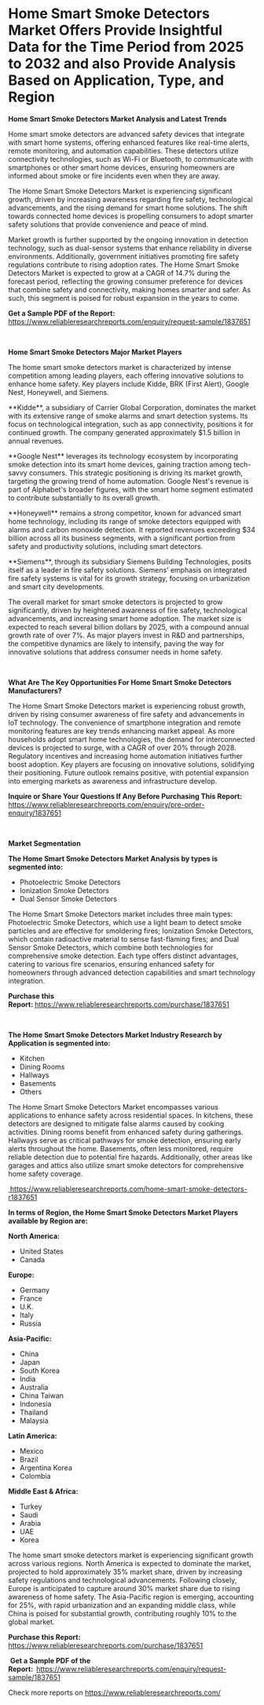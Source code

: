 <p><h1>Home Smart Smoke Detectors Market Offers Provide Insightful Data for the Time Period from 2025 to 2032 and also Provide Analysis Based on Application, Type, and Region</h1></p><p><strong>Home Smart Smoke Detectors Market Analysis and Latest Trends</strong></p>
<p><p>Home smart smoke detectors are advanced safety devices that integrate with smart home systems, offering enhanced features like real-time alerts, remote monitoring, and automation capabilities. These detectors utilize connectivity technologies, such as Wi-Fi or Bluetooth, to communicate with smartphones or other smart home devices, ensuring homeowners are informed about smoke or fire incidents even when they are away.</p><p>The Home Smart Smoke Detectors Market is experiencing significant growth, driven by increasing awareness regarding fire safety, technological advancements, and the rising demand for smart home solutions. The shift towards connected home devices is propelling consumers to adopt smarter safety solutions that provide convenience and peace of mind. </p><p>Market growth is further supported by the ongoing innovation in detection technology, such as dual-sensor systems that enhance reliability in diverse environments. Additionally, government initiatives promoting fire safety regulations contribute to rising adoption rates. The Home Smart Smoke Detectors Market is expected to grow at a CAGR of 14.7% during the forecast period, reflecting the growing consumer preference for devices that combine safety and connectivity, making homes smarter and safer. As such, this segment is poised for robust expansion in the years to come.</p></p>
<p><strong>Get a Sample PDF of the Report:&nbsp;</strong> <a href="https://www.reliableresearchreports.com/enquiry/request-sample/1837651?utm_campaign=3108&utm_medium=2&utm_source=Github&utm_content=ia&utm_term=12042025&utm_id=home-smart-smoke-detectors">https://www.reliableresearchreports.com/enquiry/request-sample/1837651</a></p>
<p>&nbsp;</p>
<p><strong>Home Smart Smoke Detectors Major Market Players</strong></p>
<p><p>The home smart smoke detectors market is characterized by intense competition among leading players, each offering innovative solutions to enhance home safety. Key players include Kidde, BRK (First Alert), Google Nest, Honeywell, and Siemens.</p><p>**Kidde**, a subsidiary of Carrier Global Corporation, dominates the market with its extensive range of smoke alarms and smart detection systems. Its focus on technological integration, such as app connectivity, positions it for continued growth. The company generated approximately $1.5 billion in annual revenues.</p><p>**Google Nest** leverages its technology ecosystem by incorporating smoke detection into its smart home devices, gaining traction among tech-savvy consumers. This strategic positioning is driving its market growth, targeting the growing trend of home automation. Google Nest's revenue is part of Alphabet's broader figures, with the smart home segment estimated to contribute substantially to its overall growth.</p><p>**Honeywell** remains a strong competitor, known for advanced smart home technology, including its range of smoke detectors equipped with alarms and carbon monoxide detection. It reported revenues exceeding $34 billion across all its business segments, with a significant portion from safety and productivity solutions, including smart detectors.</p><p>**Siemens**, through its subsidiary Siemens Building Technologies, posits itself as a leader in fire safety solutions. Siemens’ emphasis on integrated fire safety systems is vital for its growth strategy, focusing on urbanization and smart city developments.</p><p>The overall market for smart smoke detectors is projected to grow significantly, driven by heightened awareness of fire safety, technological advancements, and increasing smart home adoption. The market size is expected to reach several billion dollars by 2025, with a compound annual growth rate of over 7%. As major players invest in R&D and partnerships, the competitive dynamics are likely to intensify, paving the way for innovative solutions that address consumer needs in home safety.</p></p>
<p>&nbsp;</p>
<p><strong>What Are The Key Opportunities For Home Smart Smoke Detectors Manufacturers?</strong></p>
<p><p>The Home Smart Smoke Detectors market is experiencing robust growth, driven by rising consumer awareness of fire safety and advancements in IoT technology. The convenience of smartphone integration and remote monitoring features are key trends enhancing market appeal. As more households adopt smart home technologies, the demand for interconnected devices is projected to surge, with a CAGR of over 20% through 2028. Regulatory incentives and increasing home automation initiatives further boost adoption. Key players are focusing on innovative solutions, solidifying their positioning. Future outlook remains positive, with potential expansion into emerging markets as awareness and infrastructure develop.</p></p>
<p><strong>Inquire or Share Your Questions If Any Before Purchasing This Report:</strong> <a href="https://www.reliableresearchreports.com/enquiry/pre-order-enquiry/1837651?utm_campaign=3108&utm_medium=2&utm_source=Github&utm_content=ia&utm_term=12042025&utm_id=home-smart-smoke-detectors">https://www.reliableresearchreports.com/enquiry/pre-order-enquiry/1837651</a></p>
<p>&nbsp;</p>
<p><strong>Market Segmentation</strong></p>
<p><strong>The Home Smart Smoke Detectors Market Analysis by types is segmented into:</strong></p>
<p><ul><li>Photoelectric Smoke Detectors</li><li>Ionization Smoke Detectors</li><li>Dual Sensor Smoke Detectors</li></ul></p>
<p><p>The Home Smart Smoke Detectors market includes three main types: Photoelectric Smoke Detectors, which use a light beam to detect smoke particles and are effective for smoldering fires; Ionization Smoke Detectors, which contain radioactive material to sense fast-flaming fires; and Dual Sensor Smoke Detectors, which combine both technologies for comprehensive smoke detection. Each type offers distinct advantages, catering to various fire scenarios, ensuring enhanced safety for homeowners through advanced detection capabilities and smart technology integration.</p></p>
<p><strong>Purchase this Report:&nbsp;</strong><a href="https://www.reliableresearchreports.com/purchase/1837651?utm_campaign=3108&utm_medium=2&utm_source=Github&utm_content=ia&utm_term=12042025&utm_id=home-smart-smoke-detectors">https://www.reliableresearchreports.com/purchase/1837651</a></p>
<p>&nbsp;</p>
<p><strong>The Home Smart Smoke Detectors Market Industry Research by Application is segmented into:</strong></p>
<p><ul><li>Kitchen</li><li>Dining Rooms</li><li>Hallways</li><li>Basements</li><li>Others</li></ul></p>
<p><p>The Home Smart Smoke Detectors Market encompasses various applications to enhance safety across residential spaces. In kitchens, these detectors are designed to mitigate false alarms caused by cooking activities. Dining rooms benefit from enhanced safety during gatherings. Hallways serve as critical pathways for smoke detection, ensuring early alerts throughout the home. Basements, often less monitored, require reliable detection due to potential fire hazards. Additionally, other areas like garages and attics also utilize smart smoke detectors for comprehensive home safety coverage.</p></p>
<p><a href="https://www.reliableresearchreports.com/home-smart-smoke-detectors-r1837651?utm_campaign=3108&utm_medium=2&utm_source=Github&utm_content=ia&utm_term=12042025&utm_id=home-smart-smoke-detectors">&nbsp;https://www.reliableresearchreports.com/home-smart-smoke-detectors-r1837651</a></p>
<p><strong>In terms of Region, the Home Smart Smoke Detectors Market Players available by Region are:</strong></p>
<p>
    <p> <strong> North America: </strong>
        <ul>
            <li>United States</li>
            <li>Canada</li>
        </ul>
        </p> 
    <p> <strong> Europe: </strong>
        <ul>
            <li>Germany</li>
            <li>France</li>
            <li>U.K.</li>
            <li>Italy</li>
            <li>Russia</li>
        </ul>
        </p> 
    <p> <strong> Asia-Pacific: </strong>
        <ul>
            <li>China</li>
            <li>Japan</li>
            <li>South Korea</li>
            <li>India</li>
            <li>Australia</li>
            <li>China Taiwan</li>
            <li>Indonesia</li>
            <li>Thailand</li>
            <li>Malaysia</li>
        </ul>
        </p> 
    <p> <strong> Latin America: </strong>
        <ul>
            <li>Mexico</li>
            <li>Brazil</li>
            <li>Argentina Korea</li>
            <li>Colombia</li>
        </ul>
        </p> 
    <p> <strong> Middle East & Africa: </strong>
        <ul>
            <li>Turkey</li>
            <li>Saudi</li>
            <li>Arabia</li>
            <li>UAE</li>
            <li>Korea</li>
        </ul>
    </p>
    </p>
<p><p>The home smart smoke detectors market is experiencing significant growth across various regions. North America is expected to dominate the market, projected to hold approximately 35% market share, driven by increasing safety regulations and technological advancements. Following closely, Europe is anticipated to capture around 30% market share due to rising awareness of home safety. The Asia-Pacific region is emerging, accounting for 25%, with rapid urbanization and an expanding middle class, while China is poised for substantial growth, contributing roughly 10% to the global market.</p></p>
<p><strong>Purchase this Report: </strong><a href="https://www.reliableresearchreports.com/purchase/1837651?utm_campaign=3108&utm_medium=2&utm_source=Github&utm_content=ia&utm_term=12042025&utm_id=home-smart-smoke-detectors">https://www.reliableresearchreports.com/purchase/1837651</a></p>
<p>&nbsp;<strong>Get a Sample PDF of the Report:&nbsp;&nbsp;</strong><a href="https://www.reliableresearchreports.com/enquiry/request-sample/1837651?utm_campaign=3108&utm_medium=2&utm_source=Github&utm_content=ia&utm_term=12042025&utm_id=home-smart-smoke-detectors">https://www.reliableresearchreports.com/enquiry/request-sample/1837651</a></p>
<p><strong></strong></p>
<p>Check more reports on <a href="https://www.reliableresearchreports.com/?utm_campaign=3108&utm_medium=2&utm_source=Github&utm_content=ia&utm_term=12042025&utm_id=home-smart-smoke-detectors">https://www.reliableresearchreports.com/</a></p>